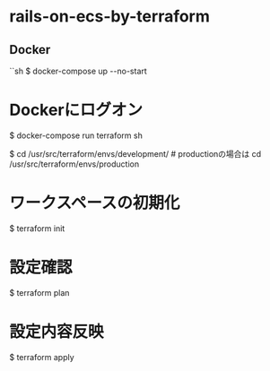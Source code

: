 # rails-on-ecs-by-terraform

## Docker

``sh
$ docker-compose up --no-start

# Dockerにログオン
$ docker-compose run terraform sh

$ cd /usr/src/terraform/envs/development/ # productionの場合は cd /usr/src/terraform/envs/production
# ワークスペースの初期化
$ terraform init
# 設定確認
$ terraform plan
# 設定内容反映
$ terraform apply
```